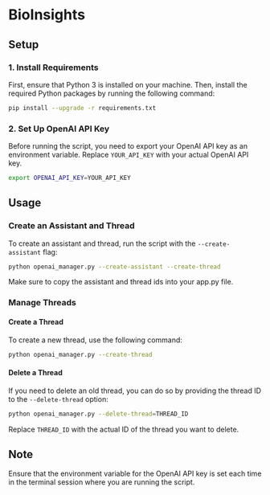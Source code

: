 
# BioInsights

## Setup

### 1. Install Requirements
First, ensure that Python 3 is installed on your machine. Then, install the required Python packages by running the following command:
```bash
pip install --upgrade -r requirements.txt
```

### 2. Set Up OpenAI API Key
Before running the script, you need to export your OpenAI API key as an environment variable. Replace `YOUR_API_KEY` with your actual OpenAI API key.
```bash
export OPENAI_API_KEY=YOUR_API_KEY
```

## Usage

### Create an Assistant and Thread
To create an assistant and thread, run the script with the `--create-assistant` flag:
```bash
python openai_manager.py --create-assistant --create-thread
```

Make sure to copy the assistant and thread ids into your app.py file.

### Manage Threads
#### Create a Thread
To create a new thread, use the following command:
```bash
python openai_manager.py --create-thread
```

#### Delete a Thread
If you need to delete an old thread, you can do so by providing the thread ID to the `--delete-thread` option:
```bash
python openai_manager.py --delete-thread=THREAD_ID
```

Replace `THREAD_ID` with the actual ID of the thread you want to delete.

## Note
Ensure that the environment variable for the OpenAI API key is set each time in the terminal session where you are running the script.
